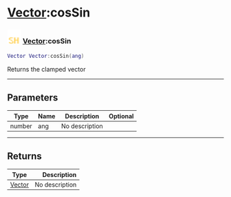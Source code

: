 # [Vector](../vector/README.md):cosSin

### <img src="../../.gitbook/assets/shared.png" width="32" height="32" /> [Vector](../vector/README.md):cosSin

```lua
Vector Vector:cosSin(ang)
```

Returns the clamped vector<br>

-----------------
## Parameters

| Type   | Name | Description | Optional |
| ------ | ---- | ----------- | -------: |
| number | ang | No description |  |

-----------------
## Returns

| Type   | Description |
| ------ | ----------: |
| [Vector](../vector/README.md) | No description |
